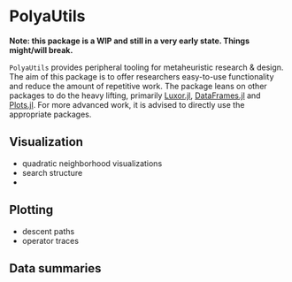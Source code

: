 # PolyaUtils

**Note: this package is a WIP and still in a very early state. Things might/will break.** 

`PolyaUtils` provides peripheral tooling for metaheuristic research & design. The aim of this package is to offer researchers easy-to-use functionality and reduce the amount of repetitive work. The package leans on other packages to do the heavy lifting, primarily [Luxor.jl](https://github.com/JuliaGraphics/Luxor.jl), [DataFrames.jl](https://github.com/JuliaData/DataFrames.jl) and [Plots.jl](https://github.com/JuliaPlots/Plots.jl). For more advanced work, it is advised to directly use the appropriate packages.


## Visualization
- quadratic neighborhood visualizations
- search structure
- 

## Plotting
- descent paths
- operator traces

## Data summaries
